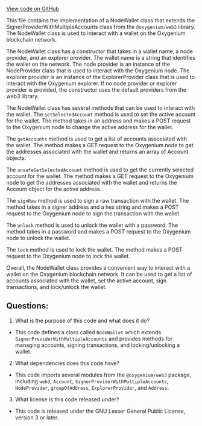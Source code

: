 [View code on GitHub](https://github.com/oxygenium/oxygenium-web3/packages/web3-wallet/src/node-wallet.ts)

This file contains the implementation of a NodeWallet class that extends the SignerProviderWithMultipleAccounts class from the `@oxygenium/web3` library. The NodeWallet class is used to interact with a wallet on the Oxygenium blockchain network. 

The NodeWallet class has a constructor that takes in a wallet name, a node provider, and an explorer provider. The wallet name is a string that identifies the wallet on the network. The node provider is an instance of the NodeProvider class that is used to interact with the Oxygenium node. The explorer provider is an instance of the ExplorerProvider class that is used to interact with the Oxygenium explorer. If no node provider or explorer provider is provided, the constructor uses the default providers from the web3 library.

The NodeWallet class has several methods that can be used to interact with the wallet. The `setSelectedAccount` method is used to set the active account for the wallet. The method takes in an address and makes a POST request to the Oxygenium node to change the active address for the wallet. 

The `getAccounts` method is used to get a list of accounts associated with the wallet. The method makes a GET request to the Oxygenium node to get the addresses associated with the wallet and returns an array of Account objects. 

The `unsafeGetSelectedAccount` method is used to get the currently selected account for the wallet. The method makes a GET request to the Oxygenium node to get the addresses associated with the wallet and returns the Account object for the active address.

The `signRaw` method is used to sign a raw transaction with the wallet. The method takes in a signer address and a hex string and makes a POST request to the Oxygenium node to sign the transaction with the wallet. 

The `unlock` method is used to unlock the wallet with a password. The method takes in a password and makes a POST request to the Oxygenium node to unlock the wallet. 

The `lock` method is used to lock the wallet. The method makes a POST request to the Oxygenium node to lock the wallet.

Overall, the NodeWallet class provides a convenient way to interact with a wallet on the Oxygenium blockchain network. It can be used to get a list of accounts associated with the wallet, set the active account, sign transactions, and lock/unlock the wallet.
## Questions: 
 1. What is the purpose of this code and what does it do?
- This code defines a class called `NodeWallet` which extends `SignerProviderWithMultipleAccounts` and provides methods for managing accounts, signing transactions, and locking/unlocking a wallet.

2. What dependencies does this code have?
- This code imports several modules from the `@oxygenium/web3` package, including `web3`, `Account`, `SignerProviderWithMultipleAccounts`, `NodeProvider`, `groupOfAddress`, `ExplorerProvider`, and `Address`.

3. What license is this code released under?
- This code is released under the GNU Lesser General Public License, version 3 or later.